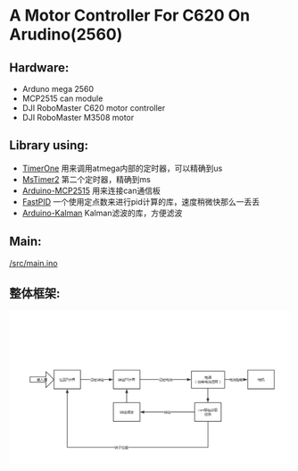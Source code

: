 # A Motor Controller For C620 On Arudino(2560)
## Hardware:
* Arduno mega 2560
* MCP2515 can module
* DJI RoboMaster C620 motor controller
* DJI RoboMaster M3508 motor
## Library using:
* [TimerOne](https://github.com/PaulStoffregen/TimerOne) 用来调用atmega内部的定时器，可以精确到us
* [MsTimer2](https://github.com/PaulStoffregen/MsTimer2) 第二个定时器，精确到ms
* [Arduino-MCP2515](https://github.com/autowp/arduino-mcp2515) 用来连接can通信板
* [FastPID](https://github.com/mike-matera/FastPID) 一个使用定点数来进行pid计算的库，速度稍微快那么一丢丢
* [Arduino-Kalman](https://github.com/bachagas/Kalman) Kalman滤波的库，方便滤波
## Main:
[/src/main.ino](/src/main.ino)
## 整体框架: 
![flowchart](/img/flowchart.png)

